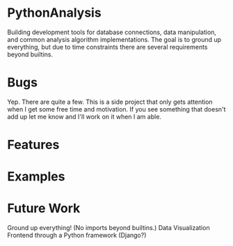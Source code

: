 # PythonAnalysis
Building development tools for database connections, data manipulation, and common analysis algorithm implementations. The goal is to ground up everything, but due to time constraints there are several requirements beyond builtins.

# Bugs
Yep. There are quite a few. This is a side project that only gets attention when I get some free time and motivation. If you see something that doesn't add up let me know and I'll work on it when I am able.

# Features

# Examples

# Future Work
Ground up everything! (No imports beyond builtins.)
Data Visualization
Frontend through a Python framework (Django?)
